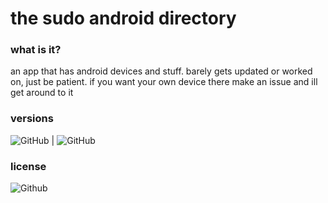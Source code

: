 # the sudo android directory

### what is it?
an app that has android devices and stuff. barely gets updated or worked on, just be patient. if you want your own device there make an issue and ill get around to it

### versions
![GitHub](https://img.shields.io/badge/Full%20Release-v1.3.3-green.svg) |
![GitHub](https://img.shields.io/badge/Pre%20Release-v1.3.4%20beta%201-orange.svg)

### license
![Github](https://img.shields.io/badge/license-EUPL%201.2-green.svg)